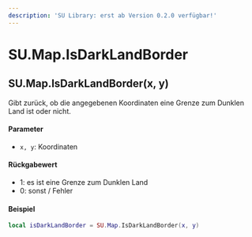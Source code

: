 ```yaml
---
description: 'SU Library: erst ab Version 0.2.0 verfügbar!'
---
```


# SU.Map.IsDarkLandBorder

## SU.Map.IsDarkLandBorder(x, y)

Gibt zurück, ob die angegebenen Koordinaten eine Grenze zum Dunklen Land ist oder nicht.

#### Parameter

* `x, y`: Koordinaten

#### Rückgabewert

* 1: es ist eine Grenze zum Dunklen Land
* 0: sonst / Fehler

#### Beispiel

```lua
local isDarkLandBorder = SU.Map.IsDarkLandBorder(x, y)
```
